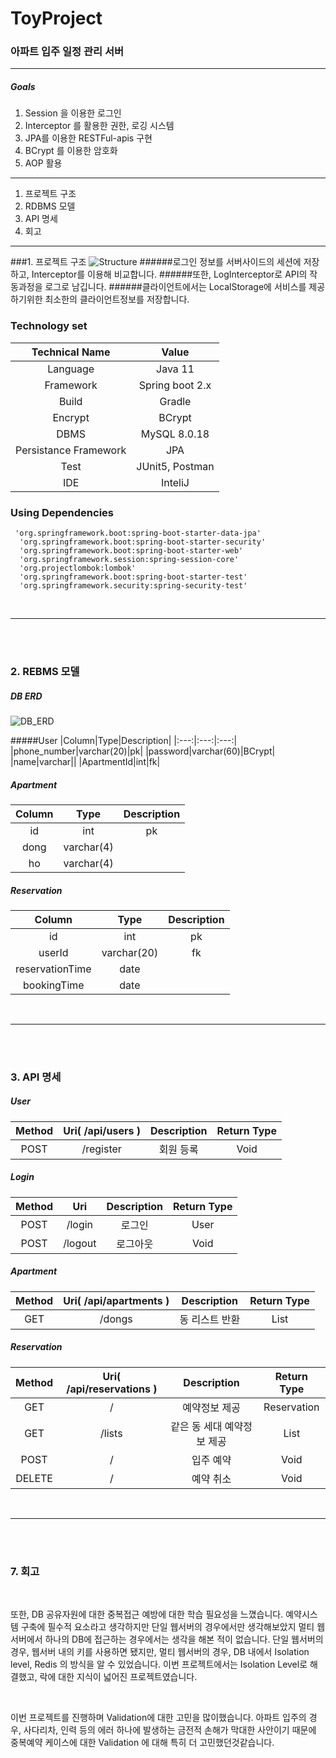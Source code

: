 # ToyProject
###  아파트 입주 일정 관리 서버
***
##### Goals
1. Session 을 이용한 로그인
2. Interceptor 를 활용한 권한, 로깅 시스템
3. JPA를 이용한 RESTFul-apis 구현
4. BCrypt 를 이용한 암호화 
5. AOP 활용
***
 
 1. 프로젝트 구조
 2. RDBMS 모델
 3. API 명세
 4. 회고
  ***

###1. 프로젝트 구조
![Structure](../move_in_reservation/documents/Structure.png)
######로그인 정보를 서버사이드의 세션에 저장하고, Interceptor를 이용해 비교합니다.
######또한, LogInterceptor로 API의 작동과정을 로그로 남깁니다.
######클라이언트에서는 LocalStorage에 서비스를 제공하기위한 최소한의 클라이언트정보를 저장합니다.

### Technology set
|Technical Name|Value|
|:---:|:---:|
|Language|Java 11|
|Framework|Spring boot 2.x|
|Build|Gradle|
|Encrypt|BCrypt|
|DBMS|MySQL 8.0.18|
|Persistance Framework|JPA|
|Test|JUnit5, Postman|
|IDE|InteliJ|


### Using Dependencies

     'org.springframework.boot:spring-boot-starter-data-jpa'
      'org.springframework.boot:spring-boot-starter-security'
      'org.springframework.boot:spring-boot-starter-web'
      'org.springframework.session:spring-session-core'
      'org.projectlombok:lombok'
      'org.springframework.boot:spring-boot-starter-test'
      'org.springframework.security:spring-security-test'

<br>

***
<br><br>
### 2. REBMS 모델
##### DB ERD
![DB_ERD](../move_in_reservation/documents/DB_ERD.png)

#####User
|Column|Type|Description|
|:---:|:---:|:---:|
|phone_number|varchar(20)|pk|
|password|varchar(60)|BCrypt|
|name|varchar||
|ApartmentId|int|fk|

##### Apartment
|Column|Type|Description|
|:---:|:---:|:---:|
|id|int|pk|
|dong|varchar(4)||
|ho|varchar(4)||

##### Reservation
|Column|Type|Description|
|:---:|:---:|:---:|
|id|int|pk|
|userId|varchar(20)|fk|
|reservationTime|date|
|bookingTime|date|

<br>

***
<br><br>
### 3. API 명세
##### User
|Method|Uri( /api/users )|Description|Return Type|
|:---:|:---:|:---:|:---:|
|POST|/register|회원 등록|Void|
##### Login
|Method|Uri|Description|Return Type|
|:---:|:---:|:---:|:---:|
|POST|/login|로그인|User|
|POST|/logout|로그아웃|Void|
##### Apartment
|Method|Uri( /api/apartments )|Description|Return Type|
|:---:|:---:|:---:|:---:|
|GET|/dongs|동 리스트 반환|List<Apartment>|

##### Reservation
|Method|Uri( /api/reservations )|Description|Return Type|
|:---:|:---:|:---:|:---:|
|GET|/|예약정보 제공|Reservation|
|GET|/lists|같은 동 세대 예약정보 제공|List|
|POST|/|입주 예약|Void|
|DELETE|/|예약 취소|Void|

<br>


***
<br><br>
### 7. 회고

<br>

또한, DB 공유자원에 대한 중복접근 예방에 대한 학습 필요성을 느꼈습니다. 예약시스템 구축에 필수적 요소라고 생각하지만
단일 웹서버의 경우에서만 생각해보았지 멀티 웹서버에서 하나의 DB에 접근하는 경우에서는 생각을 해본 적이 없습니다.
단일 웹서버의 경우, 웹서버 내의 키를 사용하면 됐지만, 멀티 웹서버의 경우, DB 내에서 Isolation level, Redis
의 방식을 알 수 있었습니다. 이번 프로젝트에서는 Isolation Level로 해결했고, 락에 대한 지식이 넓어진 프로젝트였습니다.

<br>

이번 프로젝트를 진행하며 Validation에 대한 고민을 많이했습니다. 아파트 입주의 경우, 사다리차, 인력 등의
에러 하나에 발생하는 금전적 손해가 막대한 사안이기 때문에 중복예약 케이스에 대한 Validation 에 대해
특히 더 고민했던것같습니다. 